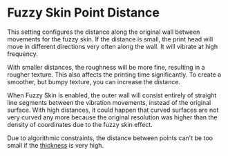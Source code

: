 Fuzzy Skin Point Distance
====
This setting configures the distance along the original wall between movements for the fuzzy skin. If the distance is small, the print head will move in different directions very often along the wall. It will vibrate at high frequency.

With smaller distances, the roughness will be more fine, resulting in a rougher texture. This also affects the printing time significantly. To create a smoother, but bumpy texture, you can increase the distance.

When Fuzzy Skin is enabled, the outer wall will consist entirely of straight line segments between the vibration movements, instead of the original surface. With high distances, it could happen that curved surfaces are not very curved any more because the original resolution was higher than the density of coordinates due to the fuzzy skin effect.

Due to algorithmic constraints, the distance between points can't be too small if the [thickness](magic_fuzzy_skin_thickness.md) is very high.